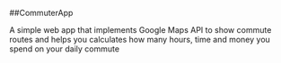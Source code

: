 ##CommuterApp

A simple  web app that implements Google Maps API to show commute routes and helps you calculates how many hours, time and money you spend on your daily commute




 
 
